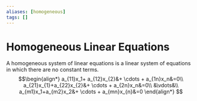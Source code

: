 ```yaml
---
aliases: [homogeneous]
tags: []
---
```


# Homogeneous Linear Equations

A homogeneous system of linear equations is a linear system of equations in which there are no constant terms.
$$\begin{align*}
a_{11}x_1+ a_{12}x_{2}&+ \cdots + a_{1n}x_n&=0\\
a_{21}x_{1}+a_{22}x_{2}&+ \cdots + a_{2n}x_n&=0\\
&\vdots&\\
a_{m1}x_1+a_{m2}x_2&+ \cdots + a_{mn}x_{n}&=0
\end{align*}
$$
